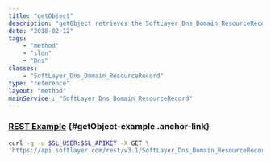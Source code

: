 ```yaml
---
title: "getObject"
description: "getObject retrieves the SoftLayer_Dns_Domain_ResourceRecord object whose ID number corresponds to the ID number of the init parameter passed to the SoftLayer_Dns_Domain_ResourceRecord service. You can only retrieve resource records belonging to domains that are assigned to your SoftLayer account. "
date: "2018-02-12"
tags:
    - "method"
    - "sldn"
    - "Dns"
classes:
    - "SoftLayer_Dns_Domain_ResourceRecord"
type: "reference"
layout: "method"
mainService : "SoftLayer_Dns_Domain_ResourceRecord"
---
```


### [REST Example](#getObject-example) <a href="/article/rest/"><i class="fas fa-question"></i></a> {#getObject-example .anchor-link} 
```bash
curl -g -u $SL_USER:$SL_APIKEY -X GET \
'https://api.softlayer.com/rest/v3.1/SoftLayer_Dns_Domain_ResourceRecord/{SoftLayer_Dns_Domain_ResourceRecordID}/getObject'
```
